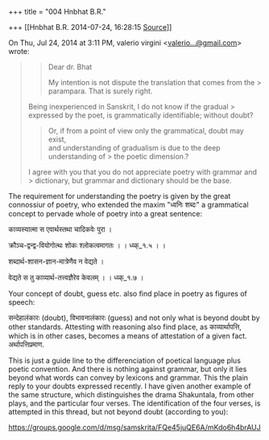 +++
title = "004 Hnbhat B.R."

+++
[[Hnbhat B.R.	2014-07-24, 16:28:15 [Source](https://groups.google.com/g/samskrita/c/yuZoaOC9juI)]]



On Thu, Jul 24, 2014 at 3:11 PM, valerio virgini \<[valerio...@gmail.com]()\> wrote:  

> 
> > 
> > 
> > Dear dr. Bhat  
> > 
> > 
> > 
> > 
> > 
> > 
> >   
> > 
> > 
> > 
> > 
> > My intention is not dispute the translation that comes from the > parampara. That is surely right.  
>   
> Being inexperienced in Sanskrit, I do not know if the gradual > expressed by the poet, is grammatically identifiable; without doubt?  
>   
> > 
> > 
> > 
> > 
> > 
> > 
> > 
> > 
> > 
> > 
> > Or, if from a point of view only the grammatical, doubt may exist,  
> and understanding of gradualism is due to the deep understanding of > the poetic dimension.?  
>   
>   
> I agree with you that you do not appreciate poetry with grammar and > dictionary, but grammar and dictionary should be the base.  
> > 
> > 
> > 
> > 
> > 

  

The requirement for understanding the poetry is given by the great connossiur of poetry, who extended the maxim "ध्वनिः शब्दः" a grammatical concept to pervade whole of poetry into a great sentence:

  

काव्यस्यात्मा स एवार्थस्तथा चादिकवेः पुरा ।  

क्रौञ्च-द्वन्द्व-वियोगोत्थः शोकः श्लोकत्वमागतः । । ध्व्क्\_१.५ । ।  

  

शब्दार्थ-शासन-ज्ञान-मात्रेणैव न वेद्यते ।

वेद्यते स तु काव्यार्थ-तत्त्वज्ञैरेव केवलम् । । ध्व्क्\_१.७ ।  

  

Your concept of doubt, guess etc. also find place in poetry as figures of speech:

  

सन्देहालंकारः (doubt), विभावनालंकारः (guess) and not only what is beyond doubt by other standards. Attesting with reasoning also find place, as काव्यार्थापत्ति, which is in other cases, becomes a means of attestation of a given fact. अर्थापत्तिप्रमाण.

  

This is just a guide line to the differenciation of poetical language plus poetic convention. And there is nothing against grammar, but only it lies beyond what words can convey by lexicons and grammar. This the plain reply to your doubts expressed recently. I have given another example of the same structure, which distinguishes the drama Shakuntala, from other plays, and the particular four verses. The identification of the four verses, is attempted in this thread, but not beyond doubt (according to you):

  

<https://groups.google.com/d/msg/samskrita/FQe45juQE6A/mKdo6h4brAUJ>  

  

  

  

  

  

  

  

  



